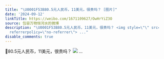 ```yaml
---
title: "\U0001F53B80.5元人民币，11美元，很贵吗？ [图片]"
date: '2024-09-12'
linkTitle: https://weibo.com/1671109627/OwHrYiZ3O
source: 包容万物恒河水的微博
description: "\U0001F53B80.5元人民币，11美元，很贵吗？ <img style=\"\" src=\"https://tvax2.sinaimg.cn/large/639b1bfbly1htldvw06x7j20it0iwgow.jpg\"
  referrerpolicy=\"no-referrer\"> ..."
disable_comments: true
---
```

🔻80.5元人民币，11美元，很贵吗？ <img style="" src="https://tvax2.sinaimg.cn/large/639b1bfbly1htldvw06x7j20it0iwgow.jpg" referrerpolicy="no-referrer"> ...